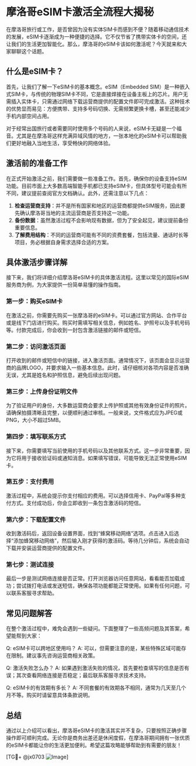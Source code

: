 # 摩洛哥eSIM卡激活全流程大揭秘

在摩洛哥旅行或工作，是否曾因为没有实体SIM卡而感到不便？随着移动通信技术的发展，eSIM卡逐渐成为一种便捷的选择。它不仅节省了携带实体卡的空间，还让我们的生活更加智能化。那么，摩洛哥的eSIM卡该如何激活呢？今天就来和大家聊聊这个话题。

## 什么是eSIM卡？

首先，让我们了解一下eSIM卡的基本概念。eSIM（Embedded SIM）是一种嵌入式SIM卡，与传统的物理SIM卡不同，它是直接焊接在设备主板上的芯片。用户无需插入实体卡，只需通过网络下载运营商提供的配置文件即可完成激活。这种技术的优势显而易见：方便携带、支持多号码切换、无需频繁更换卡槽，甚至还能减少手机内部空间占用。

对于经常出国旅行或者需要同时使用多个号码的人来说，eSIM卡无疑是一个福音。尤其是在摩洛哥这样充满异域风情的地方，一张本地化的eSIM卡可以帮助我们更好地融入当地生活，享受畅快的网络体验。

## 激活前的准备工作

在正式开始激活之前，我们需要做一些准备工作。首先，确保你的设备支持eSIM功能。目前市面上大多数高端智能手机都已支持eSIM卡，但具体型号可能会有所不同，建议提前查阅官方文档确认。此外，还需注意以下几点：

1. **检查运营商支持**：并不是所有国家和地区的运营商都提供eSIM服务，因此要先确认摩洛哥当地的主流运营商是否支持这一功能。
2. **备份数据**：虽然激活过程不会影响现有数据，但为了安全起见，建议提前备份重要信息。
3. **了解费用结构**：不同的运营商可能有不同的资费套餐，包括流量、通话时长等项目，务必根据自身需求选择合适的方案。

## 具体激活步骤详解

接下来，我们将详细介绍摩洛哥eSIM卡的具体激活流程。这里以常见的国际eSIM服务商为例，为大家提供一份简单易懂的操作指南。

### 第一步：购买eSIM卡

在激活之前，你需要先购买一张摩洛哥的eSIM卡。可以通过官方网站、合作平台或是线下门店进行购买。购买时需填写相关信息，例如姓名、护照号以及手机号码等。付款完成后，你会收到一封包含激活链接的邮件或短信。

### 第二步：访问激活页面

打开收到的邮件或短信中的链接，进入激活页面。通常情况下，该页面会显示运营商的品牌LOGO，并要求输入一些基本信息。此时，请仔细核对各项内容是否准确无误，尤其是姓名和护照信息，避免后续出现问题。

### 第三步：上传身份证明文件

为了验证用户的身份，大多数运营商会要求上传护照或其他有效身份证件的照片。请确保拍摄清晰且完整，以便顺利通过审核。一般来说，文件格式应为JPEG或PNG，大小不超过5MB。

### 第四步：填写联系方式

接下来，你需要填写当前使用的手机号码以及其他联系方式。这一步非常重要，因为它将用于接收验证码或通知消息。如果填写错误，可能导致无法正常使用eSIM卡。

### 第五步：支付费用

激活过程中，系统会提示你支付相应的费用。可以选择信用卡、PayPal等多种支付方式。支付成功后，你会立即收到一条包含激活码的短信。

### 第六步：下载配置文件

收到激活码后，返回设备设置界面，找到“蜂窝移动网络”选项。点击进入后选择“添加蜂窝移动网络”，然后输入刚才获得的激活码。等待几分钟后，系统会自动下载并安装运营商提供的配置文件。

### 第七步：测试连接

最后一步是测试网络连接是否正常。打开浏览器访问任意网站，看看能否加载成功；尝试拨打电话或发送短信，确保各项功能都能正常使用。如果有任何问题，可以联系客服寻求帮助。

## 常见问题解答

在整个激活过程中，难免会遇到一些疑问。下面整理了一些高频问题及其答案，希望能帮到大家：

Q: eSIM卡可以跨地区使用吗？
A: 可以，但需要注意的是，某些特殊区域可能存在限制。建议事先咨询运营商相关政策。

Q: 激活失败怎么办？
A: 如果遇到激活失败的情况，首先要检查填写的信息是否有误；其次查看网络连接是否稳定；最后联系客服寻求技术支持。

Q: eSIM卡的有效期有多长？
A: 不同套餐的有效期各不相同，通常为几天至几个月不等。购买时请留意具体条款说明。

## 总结

通过以上介绍可以看出，摩洛哥eSIM卡的激活其实并不复杂，只要按照正确步骤操作即可顺利完成。无论你是商务出差还是休闲度假，在摩洛哥期间拥有一张优质的eSIM卡都能让你的生活更加便利。希望这篇攻略能够帮助到有需要的朋友！

[TG💪+ @jx0703 ![Image](https://github.com/user-attachments/assets/dbca1d08-cadb-493c-b0ec-ad6f7a83f270)]